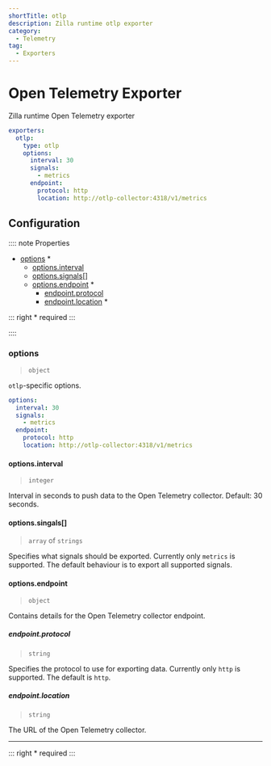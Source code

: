```yaml
---
shortTitle: otlp
description: Zilla runtime otlp exporter
category:
  - Telemetry
tag:
  - Exporters
---
```


# Open Telemetry Exporter

Zilla runtime Open Telemetry exporter

```yaml {3}
exporters:
  otlp:
    type: otlp
    options:
      interval: 30
      signals:
        - metrics
      endpoint:
        protocol: http
        location: http://otlp-collector:4318/v1/metrics
```

## Configuration

:::: note Properties

- [options](#options) *
  - [options.interval](#options-interval)
  - [options.signals[]](#options-signals)
  - [options.endpoint](#options-endpoint) *
    - [endpoint.protocol](#endpoint-protocol)
    - [endpoint.location](#endpoint-location) *

::: right
\* required
:::

::::

### options

> `object`

`otlp`-specific options.

```yaml
options:
  interval: 30
  signals:
    - metrics
  endpoint:
    protocol: http
    location: http://otlp-collector:4318/v1/metrics
```

#### options.interval

> `integer`

Interval in seconds to push data to the Open Telemetry collector. Default: 30 seconds.

#### options.singals[]

> `array` of `strings`

Specifies what signals should be exported. Currently only `metrics` is supported. The default
behaviour is to export all supported signals.

#### options.endpoint

> `object`

Contains details for the Open Telemetry collector endpoint.

##### endpoint.protocol

> `string`

Specifies the protocol to use for exporting data. Currently only `http` is supported. The default is `http`.

##### endpoint.location

> `string`

The URL of the Open Telemetry collector.

---

::: right
\* required
:::
